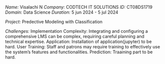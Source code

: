 *Name:* Visalachi N
*Company:* CODTECH IT SOLUTIONS
*ID:* CT08DS1719
*Domain:* Data Science
*Duration:* 5 jun 2024 - 5 jul 2024

*Project:* Predective Modeling with Classification

*Challenges:*
Implementation Complexity: Integrating and configuring a comprehensive LMS can be complex, requiring careful planning and technical expertise.
Application: Installation of application(jupyter) to be hard.
User Training: Staff and patrons may require training to effectively use the system’s features and functionalities.
Prediction: Traaining part to be hard.

